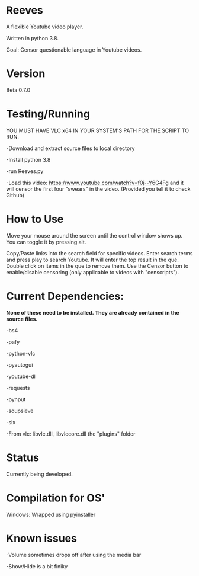 # Reeves

A flexible Youtube video player.

Written in python 3.8.

Goal: Censor questionable language in Youtube videos.

# Version

Beta 0.7.0

# Testing/Running
YOU MUST HAVE VLC x64 IN YOUR SYSTEM'S PATH FOR THE SCRIPT TO RUN.

-Download and extract source files to local directory

-Install python 3.8

-run Reeves.py

-Load this video: https://www.youtube.com/watch?v=f0j--Y6G4Fg and it will censor the first four "swears" in the video. (Provided you tell it to check Github)

# How to Use

Move your mouse around the screen until the control window shows up. You can toggle it by pressing alt.

Copy/Paste links into the search field for specific videos. Enter search terms and press play to search Youtube. It will enter the top result in the que. Double click on items in the que to remove them. Use the Censor button to enable/disable censoring (only applicable to videos with "censcripts").

# Current Dependencies:

**None of these need to be installed. They are already contained in the source files.**

-bs4

-pafy

-python-vlc

-pyautogui

-youtube-dl

-requests

-pynput

-soupsieve

-six

-From vlc: libvlc.dll, libvlccore.dll the "plugins" folder

# Status

Currently being developed.

# Compilation for OS'

Windows: Wrapped using pyinstaller

# Known issues

-Volume sometimes drops off after using the media bar

-Show/Hide is a bit finiky
